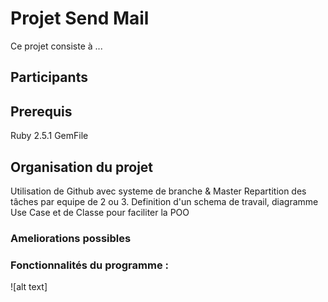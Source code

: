 # Projet Send Mail
  Ce projet consiste à ...

## Participants

## Prerequis

  Ruby 2.5.1
  GemFile
  
## Organisation du projet
  
  Utilisation de Github avec systeme de branche & Master
  Repartition des tâches par equipe de 2 ou 3.
  Definition d'un schema de travail, diagramme Use Case et de Classe pour faciliter la POO
  
  
### Ameliorations possibles


### Fonctionnalités du programme :
![alt text]
